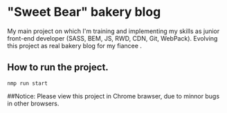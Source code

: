 # "Sweet Bear" bakery blog

My main project on which I'm training and implementing my skills as junior front-end developer (SASS, BEM, JS, RWD, CDN, Git, WebPack).
Evolving this project as real bakery blog for my fiancee .

## How to run the project. 
`nmp run start`

##Notice:
Please view this project in Chrome brawser, due to minnor bugs in other browsers. 
